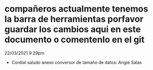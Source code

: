 #  compañeros actualmente tenemos la barra de herramientas porfavor guardar los cambios aqui en este documento o comentenlo en el git
22/03/2021 9:29pm
- Cordial saludo anexo conversor de tamaño de datos: Angie Salas
